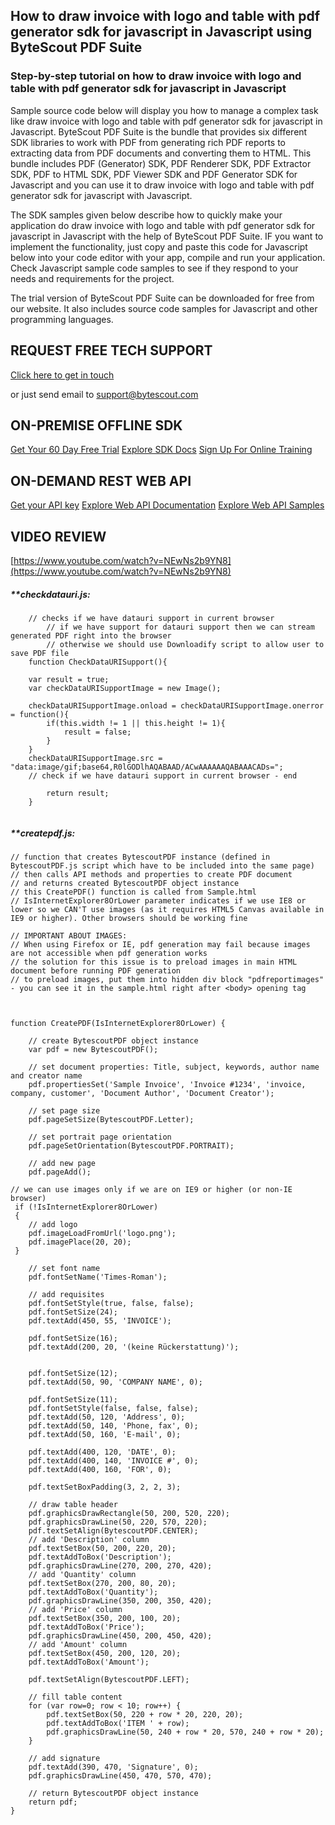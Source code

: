 ## How to draw invoice with logo and table with pdf generator sdk for javascript in Javascript using ByteScout PDF Suite

### Step-by-step tutorial on how to draw invoice with logo and table with pdf generator sdk for javascript in Javascript

Sample source code below will display you how to manage a complex task like draw invoice with logo and table with pdf generator sdk for javascript in Javascript. ByteScout PDF Suite is the bundle that provides six different SDK libraries to work with PDF from generating rich PDF reports to extracting data from PDF documents and converting them to HTML. This bundle includes PDF (Generator) SDK, PDF Renderer SDK, PDF Extractor SDK, PDF to HTML SDK, PDF Viewer SDK and PDF Generator SDK for Javascript and you can use it to draw invoice with logo and table with pdf generator sdk for javascript with Javascript.

The SDK samples given below describe how to quickly make your application do draw invoice with logo and table with pdf generator sdk for javascript in Javascript with the help of ByteScout PDF Suite. IF you want to implement the functionality, just copy and paste this code for Javascript below into your code editor with your app, compile and run your application. Check Javascript sample code samples to see if they respond to your needs and requirements for the project.

The trial version of ByteScout PDF Suite can be downloaded for free from our website. It also includes source code samples for Javascript and other programming languages.

## REQUEST FREE TECH SUPPORT

[Click here to get in touch](https://bytescout.zendesk.com/hc/en-us/requests/new?subject=ByteScout%20PDF%20Suite%20Question)

or just send email to [support@bytescout.com](mailto:support@bytescout.com?subject=ByteScout%20PDF%20Suite%20Question) 

## ON-PREMISE OFFLINE SDK 

[Get Your 60 Day Free Trial](https://bytescout.com/download/web-installer?utm_source=github-readme)
[Explore SDK Docs](https://bytescout.com/documentation/index.html?utm_source=github-readme)
[Sign Up For Online Training](https://academy.bytescout.com/)


## ON-DEMAND REST WEB API

[Get your API key](https://pdf.co/documentation/api?utm_source=github-readme)
[Explore Web API Documentation](https://pdf.co/documentation/api?utm_source=github-readme)
[Explore Web API Samples](https://github.com/bytescout/ByteScout-SDK-SourceCode/tree/master/PDF.co%20Web%20API)

## VIDEO REVIEW

[https://www.youtube.com/watch?v=NEwNs2b9YN8](https://www.youtube.com/watch?v=NEwNs2b9YN8)




<!-- code block begin -->

##### ****checkdatauri.js:**
    
```
	// checks if we have datauri support in current browser
        // if we have support for datauri support then we can stream generated PDF right into the browser
        // otherwise we should use Downloadify script to allow user to save PDF file
	function CheckDataURISupport(){

	var result = true;
	var checkDataURISupportImage = new Image();

	checkDataURISupportImage.onload = checkDataURISupportImage.onerror = function(){
		if(this.width != 1 || this.height != 1){
			result = false;
		}
	}
	checkDataURISupportImage.src = "data:image/gif;base64,R0lGODlhAQABAAD/ACwAAAAAAQABAAACADs=";
	// check if we have datauri support in current browser - end

		return result;
	}


```

<!-- code block end -->    

<!-- code block begin -->

##### ****createpdf.js:**
    
```
// function that creates BytescoutPDF instance (defined in BytescoutPDF.js script which have to be included into the same page)
// then calls API methods and properties to create PDF document
// and returns created BytescoutPDF object instance
// this CreatePDF() function is called from Sample.html
// IsInternetExplorer8OrLower parameter indicates if we use IE8 or lower so we CAN'T use images (as it requires HTML5 Canvas available in IE9 or higher). Other browsers should be working fine

// IMPORTANT ABOUT IMAGES: 
// When using Firefox or IE, pdf generation may fail because images are not accessible when pdf generation works
// the solution for this issue is to preload images in main HTML document before running PDF generation
// to preload images, put them into hidden div block "pdfreportimages" - you can see it in the sample.html right after <body> opening tag



function CreatePDF(IsInternetExplorer8OrLower) {

    // create BytescoutPDF object instance
    var pdf = new BytescoutPDF();

    // set document properties: Title, subject, keywords, author name and creator name
    pdf.propertiesSet('Sample Invoice', 'Invoice #1234', 'invoice, company, customer', 'Document Author', 'Document Creator');

    // set page size
    pdf.pageSetSize(BytescoutPDF.Letter);

    // set portrait page orientation
    pdf.pageSetOrientation(BytescoutPDF.PORTRAIT);

    // add new page
    pdf.pageAdd();

// we can use images only if we are on IE9 or higher (or non-IE browser)
 if (!IsInternetExplorer8OrLower)
 {
    // add logo
    pdf.imageLoadFromUrl('logo.png');
    pdf.imagePlace(20, 20);
 }

    // set font name
    pdf.fontSetName('Times-Roman');

    // add requisites
    pdf.fontSetStyle(true, false, false);
    pdf.fontSetSize(24);
    pdf.textAdd(450, 55, 'INVOICE');

    pdf.fontSetSize(16);
    pdf.textAdd(200, 20, '(keine Rückerstattung)');
 

    pdf.fontSetSize(12);
    pdf.textAdd(50, 90, 'COMPANY NAME', 0);

    pdf.fontSetSize(11);
    pdf.fontSetStyle(false, false, false);
    pdf.textAdd(50, 120, 'Address', 0);
    pdf.textAdd(50, 140, 'Phone, fax', 0);
    pdf.textAdd(50, 160, 'E-mail', 0);

    pdf.textAdd(400, 120, 'DATE', 0);
    pdf.textAdd(400, 140, 'INVOICE #', 0);
    pdf.textAdd(400, 160, 'FOR', 0);

	pdf.textSetBoxPadding(3, 2, 2, 3);
    
    // draw table header
    pdf.graphicsDrawRectangle(50, 200, 520, 220);
    pdf.graphicsDrawLine(50, 220, 570, 220);
    pdf.textSetAlign(BytescoutPDF.CENTER);
    // add 'Description' column
    pdf.textSetBox(50, 200, 220, 20);
    pdf.textAddToBox('Description');
    pdf.graphicsDrawLine(270, 200, 270, 420);
    // add 'Quantity' column
    pdf.textSetBox(270, 200, 80, 20);
    pdf.textAddToBox('Quantity');
    pdf.graphicsDrawLine(350, 200, 350, 420);
    // add 'Price' column
    pdf.textSetBox(350, 200, 100, 20);
    pdf.textAddToBox('Price');
    pdf.graphicsDrawLine(450, 200, 450, 420);
    // add 'Amount' column
    pdf.textSetBox(450, 200, 120, 20);
    pdf.textAddToBox('Amount');

    pdf.textSetAlign(BytescoutPDF.LEFT);
	        
    // fill table content
    for (var row=0; row < 10; row++) {
        pdf.textSetBox(50, 220 + row * 20, 220, 20);
        pdf.textAddToBox('ITEM ' + row);
        pdf.graphicsDrawLine(50, 240 + row * 20, 570, 240 + row * 20);
    }

    // add signature
    pdf.textAdd(390, 470, 'Signature', 0);
    pdf.graphicsDrawLine(450, 470, 570, 470);

    // return BytescoutPDF object instance
    return pdf;
}


```

<!-- code block end -->